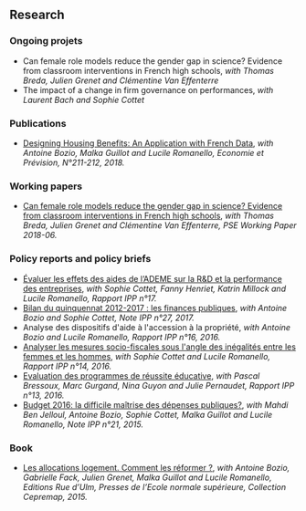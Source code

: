 ## Research

### Ongoing projets

- Can female role models reduce the gender gap in science? Evidence from classroom interventions in French high schools, _with Thomas Breda, Julien Grenet and Clémentine Van Effenterre_
- The impact of a change in firm governance on performances, _with Laurent Bach and Sophie Cottet_

### Publications
- [Designing Housing Benefits: An Application with French Data](https://www.cairn.info/revue-economie-et-prevision.htm), _with Antoine Bozio, Malka Guillot and Lucile Romanello, Economie et Prévision, N°211-212, 2018._

### Working papers 
- [Can female role models reduce the gender gap in science? Evidence from classroom interventions in French high schools](https://halshs.archives-ouvertes.fr/halshs-01713068/document), _with Thomas Breda, Julien Grenet and Clémentine Van Effenterre, PSE Working Paper 2018-06._

### Policy reports and policy briefs
- [Évaluer les effets des aides de l’ADEME sur la R&D et la performance des entreprises](https://www.ipp.eu/publication/evaluation-intermediaire-aides-programme-investissement-avenir-ademe/), _with Sophie Cottet, Fanny Henriet, Katrin Millock and Lucile Romanello, Rapport IPP  n°17._
- [Bilan du quinquennat 2012-2017 : les finances publiques](https://www.ipp.eu/publication/n27-bilan-du-quinquennat-2012-2017-les-finances-publiques/), _with Antoine Bozio and Sophie Cottet, Note IPP n°27, 2017._
- Analyse des dispositifs d'aide à l'accession à la propriété, _with Antoine Bozio and Lucile Romanello, Rapport IPP n°16, 2016._
- [Analyser les mesures socio-fiscales sous l'angle des inégalités entre les femmes et les hommes](https://www.ipp.eu/publication/mars-2016-analyser-mesures-socio-fiscales-angle-inegalites-femmes-hommes/), _with Sophie Cottet and Lucile Romanello, Rapport IPP n°14, 2016._
- [Evaluation des programmes de réussite éducative](https://www.ipp.eu/publication/mars-2016-evaluation-programmes-reussite-educative-pre/), _with Pascal Bressoux, Marc Gurgand, Nina Guyon and Julie Pernaudet,  Rapport IPP n°13, 2016._
- [Budget 2016: la difficile maîtrise des dépenses publiques?](https://www.ipp.eu/publication/n21-budget-2016-la-difficile-maitrise-des-depenses-publiques/), _with Mahdi Ben Jelloul, Antoine Bozio, Sophie Cottet, Malka Guillot and Lucile Romanello, Note IPP n°21, 2015._

### Book
- [Les allocations logement. Comment les réformer ?](http://www.cepremap.fr/depot/opus/OPUS38.pdf), _with Antoine Bozio, Gabrielle Fack, Julien Grenet, Malka Guillot and Lucile Romanello, Editions Rue d’Ulm, Presses de l’Ecole normale supérieure, Collection Cepremap, 2015._

<!--
layout: post
title:  "Example content"
date:   2016-05-12 22:02:01 -0500
comments: true
categories: jekyll
Morbi ultrices libero imperdiet [lectus](#) dignissim, sit amet bibendum nisl consectetur. Morbi erat purus, pretium at ligula tincidunt, faucibus commodo sem. Etiam vel porttitor est, vitae maximus ligula. Lorem ipsum dolor sit amet, consectetur adipiscing elit. Quisque sapien turpis, cursus non porta ac.
## Lorem
Quisque sodales euismod nibh, gravida venenatis nibh dignissim eget. Morbi gravida enim vel lectus aliquet aliquet.
### Ipsum
Nunc nec aliquam tellus. Etiam faucibus magna nibh, ut fermentum velit consectetur id. Nullam vehicula iaculis tortor, in cursus enim auctor vitae. Duis semper pulvinar justo, at vestibulum dolor. Cras fermentum nibh quis nisl imperdiet ornare. Sed nisi nunc, dictum sit amet gravida in, finibus rhoncus orci. Donec scelerisque commodo turpis ac venenatis.
## Dugem
Nullam vehicula iaculis tortor, in cursus enim auctor vitae. Duis semper pulvinar justo, at vestibulum dolor. Cras fermentum nibh quis nisl imperdiet ornare. Sed nisi nunc, dictum sit amet gravida in, finibus rhoncus orci. Donec scelerisque commodo turpis ac venenatis.
> Nam vitae commodo ex. Nunc vel tellus leo.
### Golem
Quisque sodales euismod nibh, gravida venenatis nibh dignissim eget. Morbi gravida enim vel lectus aliquet aliquet.
* Praesent commodo cursus magna.
* Donec id elit non mi porta gravida at eget metus.
* Nulla vitae elit libero, a pharetra augue.
Cras fermentum nibh quis nisl imperdiet ornare. Sed nisi nunc, dictum sit amet gravida in, finibus rhoncus orci. Donec scelerisque commodo turpis ac venenatis.
1. Vestibulum id ligula porta felis euismod semper.
2. Cum sociis natoque penatibus.
3. Maecenas sed diam eget risus.
![Large example image](http://placehold.it/800x400 "Large example image")
Aenean lacinia bibendum nulla sed consectetur. Lorem ipsum dolor sit amet, consectetur adipiscing elit.
``` javascript
function trigger_alert(){
  alert("Lorem Ipsum dolor sit amet");
}
trigger_alert();
```--->
